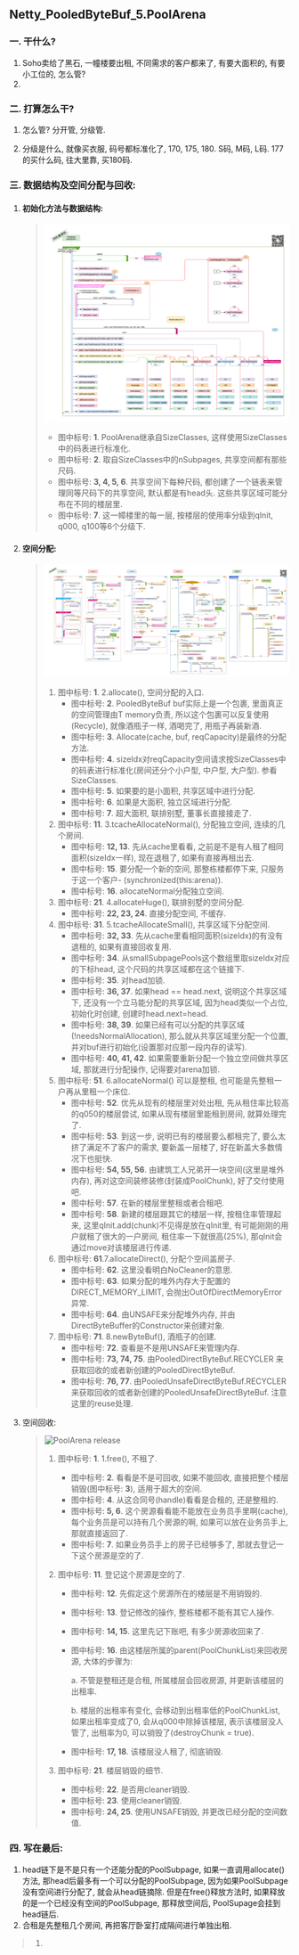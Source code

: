 ## Netty_PooledByteBuf_5.PoolArena

### 一. 干什么?

1. Soho卖给了黑石, 一幢楼要出租, 不同需求的客户都来了, 有要大面积的, 有要小工位的, 怎么管?
2. 



### 二. 打算怎么干? 

1. 怎么管? 分开管, 分级管. 

2. 分级是什么, 就像买衣服, 码号都标准化了, 170, 175, 180. S码, M码, L码.  177的买什么码, 往大里靠, 买180码.

   


### 三. 数据结构及空间分配与回收:

1. #### 初始化方法与数据结构: 

   > ![PoolArena Structure](./images/3.PooledByteBufAllocator/2.DataStructure-4.PoolArena.png)
   >
   > - 图中标号: **1**. PoolArena继承自SizeClasses, 这样使用SizeClasses中的码表进行标准化.
   > - 图中标号: **2**. 取自SizeClasses中的nSubpages, 共享空间都有那些尺码.
   > - 图中标号: **3, 4, 5, 6**. 共享空间下每种尺码, 都创建了一个链表来管理同等尺码下的共享空间, 默认都是有head头. 这些共享区域可能分布在不同的楼层里.
   > - 图中标号: **7**. 这一幛楼里的每一层, 按楼层的使用率分级到qInit, q000, q100等6个分级下.

2. #### 空间分配:

   > ![PoolArena allocate](./images/3.PooledByteBufAllocator/1.MainFlow-2.1.PoolArena_allocate.png)
   >
   > 1. 图中标号: **1**. 2.allocate(), 空间分配的入口.
   >    - 图中标号: **2**.  PooledByteBuf<T> buf实际上是一个包裹, 里面真正的空间管理由T memory负责, 所以这个包裹可以反复使用(Recycle), 就像酒瓶子一样, 酒喝完了, 用瓶子再装新酒.
   >    - 图中标号: **3**. Allocate(cache, buf, reqCapacity)是最终的分配方法.
   >    - 图中标号: **4**. sizeIdx对reqCapacity空间请求按SizeClasses中的码表进行标准化(房间还分个小户型, 中户型, 大户型). 参看SizeClasses. 
   >    - 图中标号: **5**. 如果要的是小面积, 共享区域中进行分配.  
   >    - 图中标号: **6**. 如果是大面积, 独立区域进行分配. 
   >    - 图中标号: **7**. 超大面积, 联排别墅, 董事长直接接走了. 
   > 2. 图中标号: **11**. 3.tcacheAllocateNormal(), 分配独立空间, 连续的几个房间.
   >    - 图中标号: **12, 13**. 先从cache里看看, 之前是不是有人租了相同面积(sizeIdx一样), 现在退租了, 如果有直接再租出去.
   >    - 图中标号: **15**. 要分配一个新的空间, 那整栋楼都停下来, 只服务于这一个客户- (synchronized(this:arena)).
   >    - 图中标号: **16**. allocateNormal分配独立空间. 
   > 3. 图中标号: **21**. 4.allocateHuge(), 联排别墅的空间分配.
   >    - 图中标号: **22, 23, 24**. 直接分配空间, 不缓存. 
   > 4. 图中标号: **31**. 5.tcacheAllocateSmall(), 共享区域下分配空间.
   >    - 图中标号: **32, 33**. 先从cache里看相同面积(sizeIdx)的有没有退租的, 如果有直接回收复用.  
   >    - 图中标号: **34**. 从smallSubpagePools这个数组里取sizeIdx对应的下标head, 这个尺码的共享区域都在这个链接下.
   >    - 图中标号: **35**.  对head加锁.
   >    - 图中标号: **36, 37**. 如果head == head.next, 说明这个共享区域下, 还没有一个立马能分配的共享区域, 因为head类似一个占位, 初始化时创建, 创建时head.next=head. 
   >    - 图中标号: **38, 39**. 如果已经有可以分配的共享区域(!needsNormalAllocation), 那么就从共享区域里分配一个位置, 并对buf进行初始化(设置那对应那一段内存的读写). 
   >    - 图中标号: **40, 41, 42**. 如果需要重新分配一个独立空间做共享区域, 那就进行分配操作, 记得要对arena加锁. 
   > 5. 图中标号: **51**. 6.allocateNormal() 可以是整租, 也可能是先整租一户再从里租一个床位.
   >    - 图中标号: **52**. 优先从现有的楼层里对处出租, 先从租住率比较高的q050的楼层尝试, 如果从现有楼层里能租到房间, 就算处理完了. 
   >    - 图中标号: **53**. 到这一步, 说明已有的楼层要么都租完了, 要么太挤了满足不了客户的需求, 要新盖一层楼了, 好在新盖大多数情况下也挺快. 
   >    - 图中标号: **54, 55, 56**. 由建筑工人兄弟开一块空间(这里是堆外内存), 再对这空间装修装修(封装成PoolChunk), 好了交付使用吧.
   >    - 图中标号: **57**. 在新的楼层里整租或者合租吧.
   >    - 图中标号: **58**. 新建的楼层跟其它的楼层一样, 按租住率管理起来, 这里qInit.add(chunk)不见得是放在qInit里, 有可能刚刚的用户就租了很大的一户房间, 租住率一下就很高(25%), 那qInit会通过move对该楼层进行传递.
   > 6. 图中标号: **61**.7.allocateDirect(), 分配个空间盖房子.
   >    - 图中标号: **62**. 这里没看明白NoCleaner的意思.
   >    - 图中标号: **63**. 如果分配的堆外内存大于配置的DIRECT_MEMORY_LIMIT, 会抛出OutOfDirectMemoryError异常.
   >    - 图中标号: **64**. 由UNSAFE来分配堆外内存, 并由DirectByteBuffer的Constructor来创建对象.
   > 7. 图中标号: **71**. 8.newByteBuf(), 酒瓶子的创建.
   >    - 图中标号: **72**. 查看是不是用UNSAFE来管理内存. 
   >    - 图中标号: **73, 74, 75**. 由PooledDirectByteBuf.RECYCLER 来获取回收的或者新创建的PooledDirectByteBuf.
   >    - 图中标号: **76, 77**. 由PooledUnsafeDirectByteBuf.RECYCLER 来获取回收的或者新创建的PooledUnsafeDirectByteBuf. 注意这里的reuse处理.

3. 空间回收:

   > ![PoolArena release](/Users/dm/Documents/finup_codes/github/Reading-Netty-SourceCode/netty_4.1.66/images/3.PooledByteBufAllocator/1.MainFlow-2.2.PoolArena_release.png)
   >
   > 1. 图中标号: **1**. 1.free(), 不租了.
   >
   >    - 图中标号: **2**. 看看是不是可回收, 如果不能回收, 直接把整个楼层销毁(图中标号: **3**), 适用于超大的空间.
   >    - 图中标号: **4**. 从这合同号(handle)看看是合租的, 还是整租的.
   >    - 图中标号: **5, 6**. 这个房源看看能不能放在业务员手里啊(cache), 每个业务员是可以持有几个房源的啊, 如果可以放在业务员手上, 那就直接返回了.
   >    - 图中标号: **7**.  如果业务员手上的房子已经够多了, 那就去登记一下这个房源是空的了.
   >
   > 2. 图中标号: **11**. 登记这个房源是空的了.
   >
   >    - 图中标号: **12**. 先假定这个房源所在的楼层是不用销毁的.
   >
   >    - 图中标号: **13**. 登记修改的操作, 整栋楼都不能有其它人操作.
   >
   >    - 图中标号: **14, 15**. 这里先记下账吧, 有多少房源收回来了.
   >
   >    - 图中标号: **16**.  由这楼层所属的parent(PoolChunkList)来回收房源, 大体的步骤为: 
   >
   >      a. 不管是整租还是合租, 所属楼层会回收房源, 并更新该楼层的出租率.
   >
   >      b. 楼层的出租率有变化, 会移动到出租率低的PoolChunkList, 如果出租率变成了0, 会从q000中除掉该楼层, 表示该楼层没人管了, 出租率为0, 可以销毁了(destroyChunk = true).
   >
   >    - 图中标号: **17, 18**. 该楼层没人租了, 彻底销毁.
   >
   > 3. 图中标号: **21**. 楼层销毁的细节.
   >
   >    - 图中标号: **22**. 是否用cleaner销毁. 
   >    - 图中标号: **23**. 使用cleaner销毁.
   >    - 图中标号: **24, 25**. 使用UNSAFE销毁, 并更改已经分配的空间数值.

### 四. 写在最后:

1. head链下是不是只有一个还能分配的PoolSubpage, 如果一直调用allocate()方法, 那head后最多有一个可以分配的PoolSubpage, 因为如果PoolSubpage没有空间进行分配了, 就会从head链摘除. 但是在free()释放方法时, 如果释放的是一个已经没有空间的PoolSubpage, 那释放空间后, PoolSupage会挂到head链后.
2. 合租是先整租几个房间, 再把客厅卧室打成隔间进行单独出租.



> 1. 